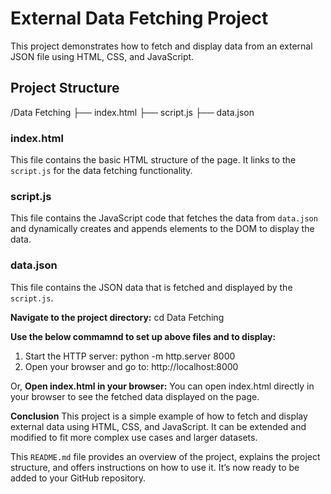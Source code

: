 # External Data Fetching Project

This project demonstrates how to fetch and display data from an external JSON file using HTML, CSS, and JavaScript.

## Project Structure

/Data Fetching
├── index.html
├── script.js
├── data.json

### index.html

This file contains the basic HTML structure of the page. It links to the `script.js` for the data fetching functionality.

### script.js

This file contains the JavaScript code that fetches the data from `data.json` and dynamically creates and appends elements to the DOM to display the data.

### data.json

This file contains the JSON data that is fetched and displayed by the `script.js`.

**Navigate to the project directory:**
cd Data Fetching

**Use the below commamnd to set up above files and to display:**
 1. Start the HTTP server:
          python -m http.server 8000
 2. Open your browser and go to:
          http://localhost:8000

Or,
**Open index.html in your browser:**
You can open index.html directly in your browser to see the fetched data displayed on the page.

**Conclusion**
This project is a simple example of how to fetch and display external data using HTML, CSS, and JavaScript. It can be extended and modified to fit more complex use cases and larger datasets.

This `README.md` file provides an overview of the project, explains the project structure, and offers instructions on how to use it. It’s now ready to be added to your GitHub repository.





